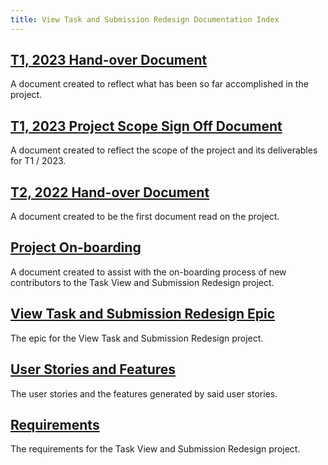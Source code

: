 ```yaml
---
title: View Task and Submission Redesign Documentation Index
---
```


## [T1, 2023 Hand-over Document](/products/ontrack/projects/task-submission-and-redesign/2023-t1-hand-over-document)

A document created to reflect what has been so far accomplished in the project.

## [T1, 2023 Project Scope Sign Off Document](/products/ontrack/projects/task-submission-and-redesign/project-scope-signoff-document)

A document created to reflect the scope of the project and its deliverables for T1 / 2023.

## [T2, 2022 Hand-over Document](/products/ontrack/projects/task-submission-and-redesign/2022-t3-hand-over-document)

A document created to be the first document read on the project.

## [Project On-boarding](/products/ontrack/projects/task-submission-and-redesign/project-on-boarding)

A document created to assist with the on-boarding process of new contributors to the Task View and
Submission Redesign project.

## [View Task and Submission Redesign Epic](/products/ontrack/projects/task-submission-and-redesign/epic)

The epic for the View Task and Submission Redesign project.

## [User Stories and Features](/products/ontrack/projects/task-submission-and-redesign/user-stories-and-features)

The user stories and the features generated by said user stories.

## [Requirements](/products/ontrack/projects/task-submission-and-redesign/requirements)

The requirements for the Task View and Submission Redesign project.
